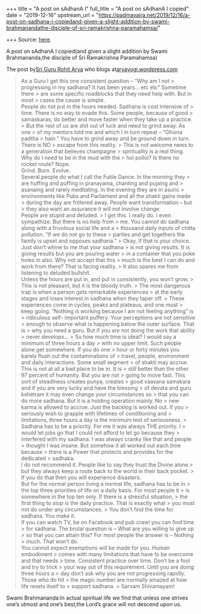 +++
title = "A post on sAdhanA I"
full_title = "A post on sAdhanA I copied"
date = "2019-12-16"
upstream_url = "https://padmavajra.net/2019/12/16/a-post-on-sadhana-i-copiedand-given-a-slight-addition-by-swami-brahmanandathe-disciple-of-sri-ramakrishna-paramahamsa/"

+++
Source: [here](https://padmavajra.net/2019/12/16/a-post-on-sadhana-i-copiedand-given-a-slight-addition-by-swami-brahmanandathe-disciple-of-sri-ramakrishna-paramahamsa/).

A post on sAdhanA I copied(and given a slight addition by Swami Brahmananda,the disciple of Sri Ramakrishna Paramahamsa)

The post by[Sri Guru Rohit Arya](https://www.facebook.com/rohit.arya.568/posts/10219531225222325)
who blogs at[aryayogi.wordpress.com](http://Aryayogi.wordpress.com)

> As a Guru I get this one consistent question – “Why am I not > progressing in my sadhana? It has been years… etc etc” Sometime there > are some specific roadblocks that they need help with. But in most > cases the cause is simple.  
> People do not put in the hours needed. Sadhana is cost intensive of > time. There is no way to evade this. Some people, because of good > samaskaras, do better and move faster when they take up a practice. > But the rest of us are shit out of luck and need to grind away. As one > of my mentors told me and which I in turn repeat – “Ghisna padtha > hain.” You have to grind away and be ground down in turn. There is NO > escape from this reality. >
> This is not welcome news to a generation that believes champagne > spirituality is a real thing. Why do I need to be in the mud with the > hoi polloi? Is there no rocket route? Nope.  
> Grind. Burn. Evolve.  
> Several people do what I call the Futile Dance. In the morning they > are huffing and puffing in pranayama, chanting and pujaing and > asanaing and rarely meditating. In the evening they are in asuric > environments like Pubs and Parliament and all the shakti gains made > during the day are frittered away. People want transformation – but > they also want an assurance it will not involve change.  
> People are stupid and deluded. >
> I get this. I really do. I even sympathize. But there is no help from > me. You cannot do sadhana along with a frivolous social life and a > thousand daily inputs of chitta pollution. “If we do not go to these > parties and get togethers the family is upset and opposes sadhana.” > Okay, if that is your choice. Just don’t whine to me that your sadhana > is not giving results. It is giving results but you are pouring water > in a container that you poke holes in also. Why not accept that this > much is the best I can do and work from there? That is facing reality. > It also spares me from listening to deluded bullshit.  
> Unless the hours are put in, and put in consistently, you won’t grow. > This is not pleasant, but it is the bloody truth. >
> The most dangerous trap is when a person gets remarkable experiences > at the early stages and loses interest in sadhana when they taper off. > These experiences come in cycles, peaks and plateaus, and one must > keep going. “Nothing is working because I am not feeling anything” is > ridiculous self- important puffery. Your perceptions are not sensitive > enough to observe what is happening below the outer surface. That is > why you need a guru. But if you are not doing the work that ability > never develops… >
> So how much time is ideal? I would say a minimum of three hours a day > with no upper limit. Such people alone get somewhere. If you do one > hour or forty minutes you barely flush out the contaminations of > travel, people, environment and daily interactions. Some small segment > of shakti may accrue. This is not at all a bad place to be in. It is > still better than the other 97 percent of humanity. But you are not > going to move fast. This sort of steadiness creates punya, creates > good vaasana samskara and if you are very lucky and have the blessing > of devata and guru kshetram it may even change your circumstances so > that you can do more sadhana. But it is a holding operation mainly. No > new karma is allowed to accrue. Just the backlog is worked out. If you > seriously wish to grapple with lifetimes of conditioning and > limitations, three hours a day is the minimum test of seriousness. >
> Sadhana has to be a priority. For me it was always THE priority. I > would let jobs go that I could not afford to let go because they > interfered with my sadhana. I was always cranky like that and people > thought I was insane. But somehow it all worked out each time because > there is a Power that protects and provides for the dedicated > sadhaka.  
> I do not recommend it. People like to say they trust the Divine alone > but they always keep a route back to the world in their back pocket. > If you do that then you will experience disasters.  
> But for the normal person living a normal life, sadhana has to be in > the top three priorities of life on a daily basis. For most people it > is somewhere in the top ten only. If there is a stressful situation, > the first thing to stop is the daily practice. That is exactly what > you must not do under any circumstances. >
> You don’t find the time for sadhana. You make it.  
> If you can watch TV, be on Facebook and pub crawl you can find time > for sadhana. The brutal question is – What are you willing to give up > so that you can attain this? For most people the answer is – Nothing > much. That won’t do.  
> You cannot expect exemptions will be made for you. Human embodiment > comes with many limitations that have to be overcome and that needs > time. Consistent practice over time. Don’t be a fool and try to trick > your way out of this requirement. Until you are doing three hours a > day don’t ask why you are not progressing rapidly. Those who do hit > the magic number are normally amazed at how life resets itself to > support sadhana. >
> Sarvam Shivamayam!

Swami Brahmananda:In actual spiritual life we find that unless one strives one’s utmost and one’s best,the Lord’s grace will not descend upon us.
